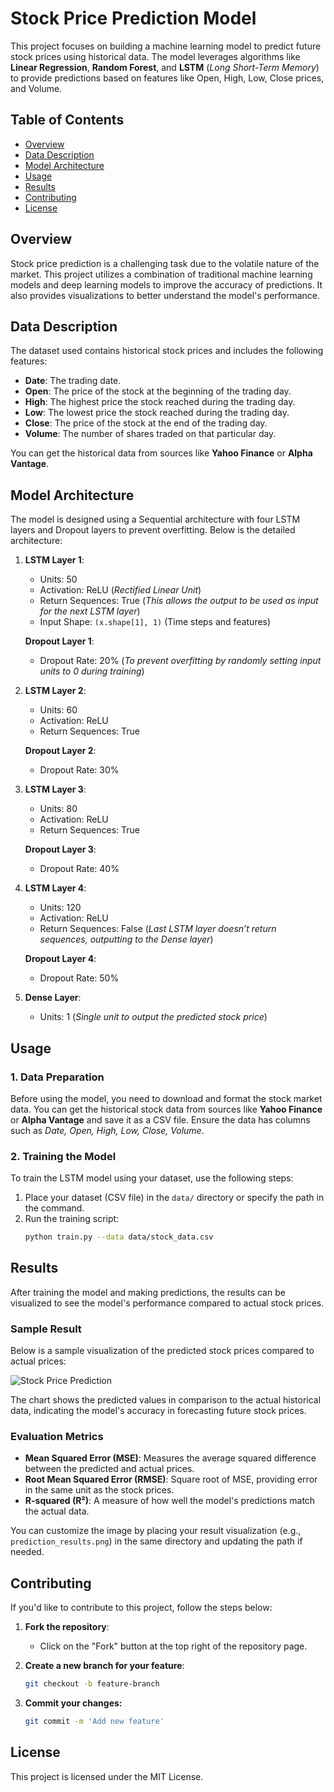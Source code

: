 # Stock Price Prediction Model

This project focuses on building a machine learning model to predict future stock prices using historical data. The model leverages algorithms like **Linear Regression**, **Random Forest**, and **LSTM** (*Long Short-Term Memory*) to provide predictions based on features like Open, High, Low, Close prices, and Volume.

## Table of Contents

- [Overview](#overview)
- [Data Description](#data-description)
- [Model Architecture](#model-architecture)
- [Usage](#usage)
- [Results](#results)
- [Contributing](#contributing)
- [License](#license)

## Overview

Stock price prediction is a challenging task due to the volatile nature of the market. This project utilizes a combination of traditional machine learning models and deep learning models to improve the accuracy of predictions. It also provides visualizations to better understand the model's performance.

## Data Description

The dataset used contains historical stock prices and includes the following features:

- **Date**: The trading date.
- **Open**: The price of the stock at the beginning of the trading day.
- **High**: The highest price the stock reached during the trading day.
- **Low**: The lowest price the stock reached during the trading day.
- **Close**: The price of the stock at the end of the trading day.
- **Volume**: The number of shares traded on that particular day.

You can get the historical data from sources like **Yahoo Finance** or **Alpha Vantage**.

## Model Architecture

The model is designed using a Sequential architecture with four LSTM layers and Dropout layers to prevent overfitting. Below is the detailed architecture:

1. **LSTM Layer 1**:
   - Units: 50
   - Activation: ReLU (*Rectified Linear Unit*)
   - Return Sequences: True (*This allows the output to be used as input for the next LSTM layer*)
   - Input Shape: `(x.shape[1], 1)` (Time steps and features)
   
   **Dropout Layer 1**:
   - Dropout Rate: 20% (*To prevent overfitting by randomly setting input units to 0 during training*)

2. **LSTM Layer 2**:
   - Units: 60
   - Activation: ReLU
   - Return Sequences: True

   **Dropout Layer 2**:
   - Dropout Rate: 30%

3. **LSTM Layer 3**:
   - Units: 80
   - Activation: ReLU
   - Return Sequences: True

   **Dropout Layer 3**:
   - Dropout Rate: 40%

4. **LSTM Layer 4**:
   - Units: 120
   - Activation: ReLU
   - Return Sequences: False (*Last LSTM layer doesn’t return sequences, outputting to the Dense layer*)

   **Dropout Layer 4**:
   - Dropout Rate: 50%

5. **Dense Layer**:
   - Units: 1 (*Single unit to output the predicted stock price*)


## Usage

### 1. **Data Preparation**

Before using the model, you need to download and format the stock market data. You can get the historical stock data from sources like **Yahoo Finance** or **Alpha Vantage** and save it as a CSV file. Ensure the data has columns such as *Date, Open, High, Low, Close, Volume*.

### 2. **Training the Model**

To train the LSTM model using your dataset, use the following steps:

1. Place your dataset (CSV file) in the `data/` directory or specify the path in the command.
2. Run the training script:
   ```bash
   python train.py --data data/stock_data.csv

## Results

After training the model and making predictions, the results can be visualized to see the model's performance compared to actual stock prices.

### Sample Result

Below is a sample visualization of the predicted stock prices compared to actual prices:

![Stock Price Prediction](./prediction_results.png)

The chart shows the predicted values in comparison to the actual historical data, indicating the model's accuracy in forecasting future stock prices.

### Evaluation Metrics

- **Mean Squared Error (MSE)**: Measures the average squared difference between the predicted and actual prices.
- **Root Mean Squared Error (RMSE)**: Square root of MSE, providing error in the same unit as the stock prices.
- **R-squared (R²)**: A measure of how well the model's predictions match the actual data.

You can customize the image by placing your result visualization (e.g., `prediction_results.png`) in the same directory and updating the path if needed.


## Contributing

If you'd like to contribute to this project, follow the steps below:

1. **Fork the repository**:
   - Click on the "Fork" button at the top right of the repository page.

2. **Create a new branch for your feature**:
   ```bash
   git checkout -b feature-branch
   ```
3. **Commit your changes:**
   ```bash
   git commit -m 'Add new feature'
   ```
   

## License

This project is licensed under the MIT License.
